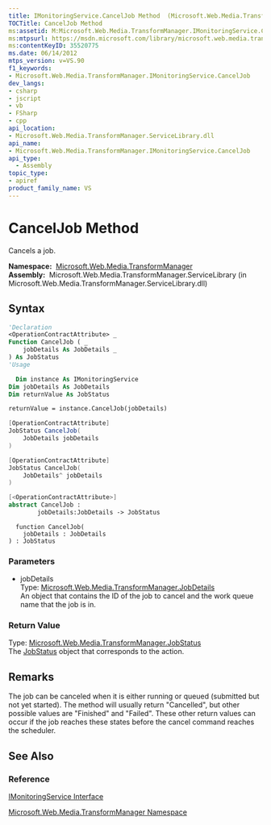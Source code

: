 ```yaml
---
title: IMonitoringService.CancelJob Method  (Microsoft.Web.Media.TransformManager)
TOCTitle: CancelJob Method
ms:assetid: M:Microsoft.Web.Media.TransformManager.IMonitoringService.CancelJob(Microsoft.Web.Media.TransformManager.JobDetails)
ms:mtpsurl: https://msdn.microsoft.com/library/microsoft.web.media.transformmanager.imonitoringservice.canceljob(v=VS.90)
ms:contentKeyID: 35520775
ms.date: 06/14/2012
mtps_version: v=VS.90
f1_keywords:
- Microsoft.Web.Media.TransformManager.IMonitoringService.CancelJob
dev_langs:
- csharp
- jscript
- vb
- FSharp
- cpp
api_location:
- Microsoft.Web.Media.TransformManager.ServiceLibrary.dll
api_name:
- Microsoft.Web.Media.TransformManager.IMonitoringService.CancelJob
api_type:
  - Assembly
topic_type:
- apiref
product_family_name: VS
---
```


# CancelJob Method

Cancels a job.

**Namespace:**  [Microsoft.Web.Media.TransformManager](microsoft-web-media-transformmanager-namespace.md)  
**Assembly:**  Microsoft.Web.Media.TransformManager.ServiceLibrary (in Microsoft.Web.Media.TransformManager.ServiceLibrary.dll)

## Syntax

```vb
'Declaration
<OperationContractAttribute> _
Function CancelJob ( _
    jobDetails As JobDetails _
) As JobStatus
'Usage

  Dim instance As IMonitoringService
Dim jobDetails As JobDetails
Dim returnValue As JobStatus

returnValue = instance.CancelJob(jobDetails)
```

```csharp
[OperationContractAttribute]
JobStatus CancelJob(
    JobDetails jobDetails
)
```

```cpp
[OperationContractAttribute]
JobStatus CancelJob(
    JobDetails^ jobDetails
)
```

``` fsharp
[<OperationContractAttribute>]
abstract CancelJob : 
        jobDetails:JobDetails -> JobStatus 
```

```jscript
  function CancelJob(
    jobDetails : JobDetails
) : JobStatus
```

### Parameters

  - jobDetails  
    Type: [Microsoft.Web.Media.TransformManager.JobDetails](jobdetails-class-microsoft-web-media-transformmanager.md)  
    An object that contains the ID of the job to cancel and the work queue name that the job is in.  

### Return Value

Type: [Microsoft.Web.Media.TransformManager.JobStatus](jobstatus-enumeration-microsoft-web-media-transformmanager.md)  
The [JobStatus](jobstatus-enumeration-microsoft-web-media-transformmanager.md) object that corresponds to the action.  

## Remarks

The job can be canceled when it is either running or queued (submitted but not yet started). The method will usually return "Cancelled", but other possible values are "Finished" and "Failed". These other return values can occur if the job reaches these states before the cancel command reaches the scheduler.

## See Also

### Reference

[IMonitoringService Interface](imonitoringservice-interface-microsoft-web-media-transformmanager.md)

[Microsoft.Web.Media.TransformManager Namespace](microsoft-web-media-transformmanager-namespace.md)
